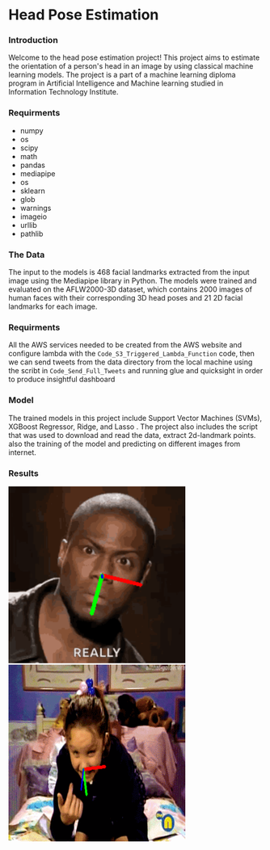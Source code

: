 # Head Pose Estimation

### Introduction

Welcome to the head pose estimation project! This project aims to estimate the orientation of a person's head in an image by using classical machine learning models. The project is a part of a machine learning diploma program in Artificial Intelligence and Machine learning studied in Information Technology Institute.

### Requirments
* numpy
* os
* scipy
* math
* pandas
* mediapipe
* os
* sklearn
* glob
* warnings
* imageio
* urllib
* pathlib

### The Data

The input to the models is 468 facial landmarks extracted from the input image using the Mediapipe library in Python. The models were trained and evaluated on the AFLW2000-3D dataset, which contains 2000 images of human faces with their corresponding 3D head poses and 21 2D facial landmarks for each image.

### Requirments
All the AWS services needed to be created from the AWS website and configure lambda with the `Code_S3_Triggered_Lambda_Function`  code, then we can send tweets from the data directory from the local machine using the scribt in `Code_Send_Full_Tweets`  and running glue and quicksight in order to produce insightful dashboard

### Model 

The trained models in this project include Support Vector Machines (SVMs), XGBoost Regressor, Ridge, and Lasso . The project also includes the script that was used to download and read the data, extract 2d-landmark points. also the training of the model and predicting on different images from internet.

### Results
<img src="Out_kevin-hart-stare.gif" width="350" height="350"/>
<img src="Out_slap.gif" width="350" height="350"/>